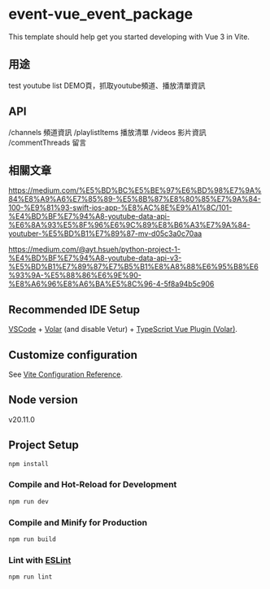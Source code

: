 # event-vue_event_package

This template should help get you started developing with Vue 3 in Vite.

## 用途
test youtube list
DEMO頁，抓取youtube頻道、播放清單資訊

## API
/channels       頻道資訊
/playlistItems  播放清單
/videos         影片資訊
/commentThreads 留言
## 相關文章
https://medium.com/%E5%BD%BC%E5%BE%97%E6%BD%98%E7%9A%84%E8%A9%A6%E7%85%89-%E5%8B%87%E8%80%85%E7%9A%84-100-%E9%81%93-swift-ios-app-%E8%AC%8E%E9%A1%8C/101-%E4%BD%BF%E7%94%A8-youtube-data-api-%E6%8A%93%E5%8F%96%E6%9C%89%E8%B6%A3%E7%9A%84-youtuber-%E5%BD%B1%E7%89%87-mv-d05c3a0c70aa

https://medium.com/@ayt.hsueh/python-project-1-%E4%BD%BF%E7%94%A8-youtube-data-api-v3-%E5%BD%B1%E7%89%87%E7%B5%B1%E8%A8%88%E6%95%B8%E6%93%9A-%E5%88%86%E6%9E%90-%E8%A6%96%E8%A6%BA%E5%8C%96-4-5f8a94b5c906


## Recommended IDE Setup

[VSCode](https://code.visualstudio.com/) + [Volar](https://marketplace.visualstudio.com/items?itemName=Vue.volar) (and disable Vetur) + [TypeScript Vue Plugin (Volar)](https://marketplace.visualstudio.com/items?itemName=Vue.vscode-typescript-vue-plugin).

## Customize configuration

See [Vite Configuration Reference](https://vitejs.dev/config/).

## Node version
v20.11.0

## Project Setup

```sh
npm install
```

### Compile and Hot-Reload for Development

```sh
npm run dev
```

### Compile and Minify for Production

```sh
npm run build
```

### Lint with [ESLint](https://eslint.org/)

```sh
npm run lint
```
